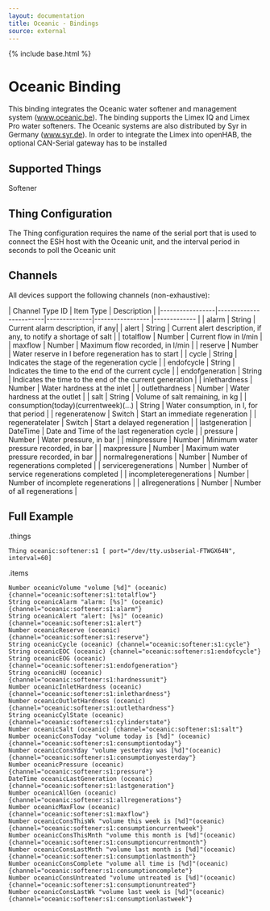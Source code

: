 ```yaml
---
layout: documentation
title: Oceanic - Bindings
source: external
---
```


<!-- Attention authors: Do not edit directly. Please add your changes to the appropriate source repository -->

{% include base.html %}

# Oceanic Binding

This binding integrates the Oceanic water softener and management system (www.oceanic.be). The binding supports the Limex IQ and Limex Pro water softeners. The Oceanic systems are also distributed by Syr in Germany (www.syr.de). In order to integrate the Limex into openHAB, the optional CAN-Serial gateway has to be installed

## Supported Things

Softener

## Thing Configuration

The Thing configuration requires the name of the serial port that is used to connect the ESH host with the Oceanic unit, and the interval period in seconds to poll the Oceanic unit

## Channels

All devices support the following channels (non-exhaustive):

| Channel Type ID | Item Type    | Description  |
|-----------------|------------------------|--------------|----------------- |------------- |
| alarm | String  | Current alarm description, if any|
| alert | String | Current alert description, if any, to notify a shortage of salt |
| totalflow | Number | Current flow in l/min |
| maxflow | Number | Maximum flow recorded, in l/min |
| reserve | Number | Water reserve in l before regeneration has to start |
| cycle | String | Indicates the stage of the regeneration cycle |
| endofcycle | String | Indicates the time to the end of the current cycle |
| endofgeneration | String | Indicates the time to the end of the current generation |
| inlethardness | Number | Water hardness at the inlet |
| outlethardness | Number | Water hardness at the outlet |
| salt | String | Volume of salt remaining, in kg |
| consumption(today)(currentweek)(...) | String | Water consumption, in l, for that period |
| regeneratenow | Switch | Start an immediate regeneration |
| regeneratelater | Switch | Start a delayed regeneration |
| lastgeneration | DateTime | Date and Time of the last regeneration cycle |
| pressure | Number | Water pressure, in bar |
| minpressure | Number | Minimum water pressure recorded, in bar |
| maxpressure | Number | Maximum water pressure recorded, in bar |
| normalregenerations | Number | Number of regenerations completed |
| serviceregenerations | Number | Number of service regenerations completed |
| incompleteregenerations | Number | Number of incomplete regenerations |
| allregenerations | Number | Number of all regenerations |


## Full Example

.things

```
Thing oceanic:softener:s1 [ port="/dev/tty.usbserial-FTWGX64N", interval=60]
```

.items
```
Number oceanicVolume "volume [%d]" (oceanic) {channel="oceanic:softener:s1:totalflow"}
String oceanicAlarm "alarm: [%s]" (oceanic) {channel="oceanic:softener:s1:alarm"}
String oceanicAlert "alert: [%s]" (oceanic) {channel="oceanic:softener:s1:alert"}
Number oceanicReserve (oceanic) {channel="oceanic:softener:s1:reserve"}
String oceanicCycle (oceanic) {channel="oceanic:softener:s1:cycle"}
String oceanicEOC (oceanic) {channel="oceanic:softener:s1:endofcycle"}
String oceanicEOG (oceanic) {channel="oceanic:softener:s1:endofgeneration"}
String oceanicHU (oceanic) {channel="oceanic:softener:s1:hardnessunit"}
Number oceanicInletHardness (oceanic) {channel="oceanic:softener:s1:inlethardness"}
Number oceanicOutletHardness (oceanic) {channel="oceanic:softener:s1:outlethardness"}
String oceanicCylState (oceanic) {channel="oceanic:softener:s1:cylinderstate"}
Number oceanicSalt (oceanic) {channel="oceanic:softener:s1:salt"}
Number oceanicConsToday "volume today is [%d]" (oceanic) {channel="oceanic:softener:s1:consumptiontoday"}
Number oceanicConsYday "volume yesterday was [%d]"(oceanic) {channel="oceanic:softener:s1:consumptionyesterday"}
Number oceanicPressure (oceanic) {channel="oceanic:softener:s1:pressure"}
DateTime oceanicLastGeneration (oceanic) {channel="oceanic:softener:s1:lastgeneration"}
Number oceanicAllGen (oceanic) {channel="oceanic:softener:s1:allregenerations"}
Number oceanicMaxFlow (oceanic) {channel="oceanic:softener:s1:maxflow"}
Number oceanicConsThisWk "volume this week is [%d]"(oceanic) {channel="oceanic:softener:s1:consumptioncurrentweek"}
Number oceanicConsThisMnth "volume this month is [%d]"(oceanic) {channel="oceanic:softener:s1:consumptioncurrentmonth"}
Number oceanicConsLastMnth "volume last month is [%d]"(oceanic) {channel="oceanic:softener:s1:consumptionlastmonth"}
Number oceanicConsComplete "volume all time is [%d]"(oceanic) {channel="oceanic:softener:s1:consumptioncomplete"}
Number oceanicConsUntreated "volume untreated is [%d]"(oceanic) {channel="oceanic:softener:s1:consumptionuntreated"}
Number oceanicConsLastWk "volume last week is [%d]"(oceanic) {channel="oceanic:softener:s1:consumptionlastweek"}
```